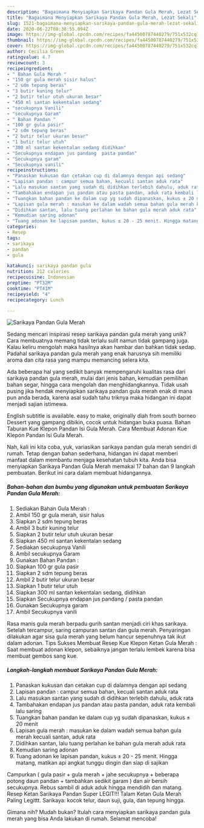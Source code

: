 ```yaml
---
description: "Bagaimana Menyiapkan Sarikaya Pandan Gula Merah, Lezat Sekali"
title: "Bagaimana Menyiapkan Sarikaya Pandan Gula Merah, Lezat Sekali"
slug: 1521-bagaimana-menyiapkan-sarikaya-pandan-gula-merah-lezat-sekali
date: 2020-06-22T08:38:55.094Z
image: https://img-global.cpcdn.com/recipes/fa44500787440279/751x532cq70/sarikaya-pandan-gula-merah-foto-resep-utama.jpg
thumbnail: https://img-global.cpcdn.com/recipes/fa44500787440279/751x532cq70/sarikaya-pandan-gula-merah-foto-resep-utama.jpg
cover: https://img-global.cpcdn.com/recipes/fa44500787440279/751x532cq70/sarikaya-pandan-gula-merah-foto-resep-utama.jpg
author: Cecilia Green
ratingvalue: 4.7
reviewcount: 3
recipeingredient:
- " Bahan Gula Merah "
- "150 gr gula merah sisir halus"
- "2 sdm tepung beras"
- "3 butir kuning telur"
- "2 butir telur utuh ukuran besar"
- "450 ml santan kekentalan sedang"
- "secukupnya Vanili"
- "secukupnya Garam"
- " Bahan Pandan "
- "100 gr gula pasir"
- "2 sdm tepung beras"
- "2 butir telur ukuran besar"
- "1 butir telur utuh"
- "300 ml santan kekentalan sedang didihkan"
- "Secukupnya endapan jus pandang  pasta pandan"
- "Secukupnya garam"
- "Secukupnya vanili"
recipeinstructions:
- "Panaskan kukusan dan cetakan cup di dalamnya dengan api sedang"
- "Lapisan pandan : campur semua bahan, kecuali santan aduk rata"
- "Lalu masukan santan yang sudah di didihkan terlebih dahulu, aduk rata"
- "Tambahakan endapan jus pandan atau pasta pandan, aduk rata kembali lalu saring"
- "Tuangkan bahan pandan ke dalam cup yg sudah dipanaskan, kukus ± 20 menit"
- "Lapisan gula merah : masukan ke dalam wadah semua bahan gula merah kecuali santan, aduk rata"
- "Didihkan santan, lalu tuang perlahan ke bahan gula merah aduk rata"
- "Kemudian saring adonan"
- "Tuang adonan ke lapisan pandan, kukus ± 20 - 25 menit. Hingga matang, matikan api angkat tunggu dingin dan siap di sajikan"
categories:
- Resep
tags:
- sarikaya
- pandan
- gula

katakunci: sarikaya pandan gula 
nutrition: 212 calories
recipecuisine: Indonesian
preptime: "PT32M"
cooktime: "PT41M"
recipeyield: "4"
recipecategory: Lunch

---
```



![Sarikaya Pandan Gula Merah](https://img-global.cpcdn.com/recipes/fa44500787440279/751x532cq70/sarikaya-pandan-gula-merah-foto-resep-utama.jpg)

Sedang mencari inspirasi resep sarikaya pandan gula merah yang unik? Cara membuatnya memang tidak terlalu sulit namun tidak gampang juga. Kalau keliru mengolah maka hasilnya akan hambar dan bahkan tidak sedap. Padahal sarikaya pandan gula merah yang enak harusnya sih memiliki aroma dan cita rasa yang mampu memancing selera kita.

Ada beberapa hal yang sedikit banyak mempengaruhi kualitas rasa dari sarikaya pandan gula merah, mulai dari jenis bahan, kemudian pemilihan bahan segar, hingga cara mengolah dan menghidangkannya. Tidak usah pusing jika hendak menyiapkan sarikaya pandan gula merah enak di mana pun anda berada, karena asal sudah tahu triknya maka hidangan ini dapat menjadi sajian istimewa.

English subtitle is available. easy to make, originally diah from south borneo Dessert yang gampang dibikin, cocok untuk hidangan buka puasa. Bahan Taburan Kue Klepon Pandan Isi Gula Merah. Cara Membuat Adonan Kue Klepon Pandan Isi Gula Merah.


Nah, kali ini kita coba, yuk, variasikan sarikaya pandan gula merah sendiri di rumah. Tetap dengan bahan sederhana, hidangan ini dapat memberi manfaat dalam membantu menjaga kesehatan tubuh kita. Anda bisa menyiapkan Sarikaya Pandan Gula Merah memakai 17 bahan dan 9 langkah pembuatan. Berikut ini cara dalam membuat hidangannya.

<!--inarticleads1-->

##### Bahan-bahan dan bumbu yang digunakan untuk pembuatan Sarikaya Pandan Gula Merah:

1. Sediakan  Bahan Gula Merah :
1. Ambil 150 gr gula merah, sisir halus
1. Siapkan 2 sdm tepung beras
1. Ambil 3 butir kuning telur
1. Siapkan 2 butir telur utuh ukuran besar
1. Siapkan 450 ml santan kekentalan sedang
1. Sediakan secukupnya Vanili
1. Ambil secukupnya Garam
1. Gunakan  Bahan Pandan :
1. Siapkan 100 gr gula pasir
1. Siapkan 2 sdm tepung beras
1. Ambil 2 butir telur ukuran besar
1. Siapkan 1 butir telur utuh
1. Siapkan 300 ml santan kekentalan sedang, didihkan
1. Siapkan Secukupnya endapan jus pandang / pasta pandan
1. Gunakan Secukupnya garam
1. Ambil Secukupnya vanili


Rasa manis gula merah berpadu gurih santan menjadi ciri khas sarikaya. Setelah tercampur, saring campuran santan dan gula merah. Penyaringan dilakukan agar sisa gula merah yang belum hancur sepenuhnya tak ikut dalam adonan. Tips Sukses Membuat Resep Kue Klepon Ketan Gula Merah : Saat membuat adonan klepon, sebaiknya jangan terlalu lembek karena bisa membuat gembos sang kue. 

<!--inarticleads2-->

##### Langkah-langkah membuat Sarikaya Pandan Gula Merah:

1. Panaskan kukusan dan cetakan cup di dalamnya dengan api sedang
1. Lapisan pandan : campur semua bahan, kecuali santan aduk rata
1. Lalu masukan santan yang sudah di didihkan terlebih dahulu, aduk rata
1. Tambahakan endapan jus pandan atau pasta pandan, aduk rata kembali lalu saring
1. Tuangkan bahan pandan ke dalam cup yg sudah dipanaskan, kukus ± 20 menit
1. Lapisan gula merah : masukan ke dalam wadah semua bahan gula merah kecuali santan, aduk rata
1. Didihkan santan, lalu tuang perlahan ke bahan gula merah aduk rata
1. Kemudian saring adonan
1. Tuang adonan ke lapisan pandan, kukus ± 20 - 25 menit. Hingga matang, matikan api angkat tunggu dingin dan siap di sajikan


Campurkan ( gula pasir + gula merah + jahe secukupnya + beberapa potong daun pandan + tambahkan sedikit garam ) dan air bersih secukupnya. Rebus sambil di aduk aduk hingga mendidih dan matang. Resep Ketan Sarikaya Pandan Super LEGIT!!! Talam Ketan Gula Merah Paling Legittt. Sarikaya: kocok telur, daun suji, gula, dan tepung hingga. 

Gimana nih? Mudah bukan? Itulah cara menyiapkan sarikaya pandan gula merah yang bisa Anda lakukan di rumah. Selamat mencoba!
